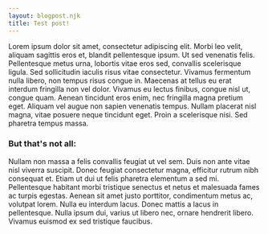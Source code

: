 ```yaml
---
layout: blogpost.njk
title: Test post!
---
```


 Lorem ipsum dolor sit amet, consectetur adipiscing elit. Morbi leo velit, aliquam sagittis eros et, blandit pellentesque ipsum. Ut sed venenatis felis. Pellentesque metus urna, lobortis vitae eros sed, convallis scelerisque ligula. Sed sollicitudin iaculis risus vitae consectetur. Vivamus fermentum nulla libero, non tempus risus congue in. Maecenas at tellus eu erat interdum fringilla non vel dolor. Vivamus eu lectus finibus, congue nisl ut, congue quam. Aenean tincidunt eros enim, nec fringilla magna pretium eget. Aliquam vel augue non sapien venenatis tempus. Nullam placerat nisl magna, vitae posuere neque tincidunt eget. Proin a scelerisque nisi. Sed pharetra tempus massa.

 ### But that's not all:

Nullam non massa a felis convallis feugiat ut vel sem. Duis non ante vitae nisl viverra suscipit. Donec feugiat consectetur magna, efficitur rutrum nibh consequat et. Etiam ut dui ut felis pharetra elementum a sed mi. Pellentesque habitant morbi tristique senectus et netus et malesuada fames ac turpis egestas. Aenean sit amet justo porttitor, condimentum metus ac, volutpat lorem. Nulla eu interdum lacus. Donec mattis a lacus in pellentesque. Nulla ipsum dui, varius ut libero nec, ornare hendrerit libero. Vivamus euismod ex sed tristique faucibus. 